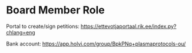 # Board Member Role

Portal to create/sign petitions:  https://ettevotjaportaal.rik.ee/index.py?chlang=eng

Bank account: https://app.holvi.com/group/BpkPNq+plasmaprotocols-ou/
